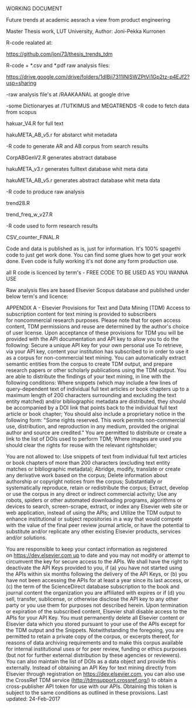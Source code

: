 WORKING DOCUMENT

Future trends at academic aesrach
a view from product engineering

Master Thesis work, LUT University, Author: Joni-Pekka Kurronen
 
R-code realated at: <p>
	https://github.com/joni73/thesis_trends_tdm <p>
R-code + *.csv and *.pdf raw analysis files: <p>
        https://drive.google.com/drive/folders/1dIBji7311INISWZPtVi1Gp2tz-p4EJf2?usp=sharing <p>
        
<p>
<p>

 -raw analysis file's at /RAAKAANAL at google drive <p>
 -some Dictionaryes at /TUTKIMUS and MEGATRENDS
 -R code to fetch data from scopus <p>
 	hakuar_V4.R for full text <p>
 	hakuMETA_AB_v5.r for abstarct whit metadata <p>
 -R code to generate AR and AB corpus from search results <p>
        CorpABGenV2.R generates abstract database <p>
        hakuMETA_v3.r generates fulltext database whit meta data <p>
        hakuMETA_AB_v5.r generates abstract database whit meta data <p>
 -R code to produce raw analysis<p>
        trend28.R <p>
        trend_freq_w_v27.R <p>
 -R code used to form research results<p>
        CSV_counter_FINAL.R <P>
        
 Code and data is published as is, just for information.
 It's 100% spagethi code to just get work done.
 You can find some glues how to get your work done. Even code
 is fully working it's not done any form production use.
 
 all R code is licenced by term's - FREE CODE TO BE USED AS YOU WANNA USE
 
 Raw analysis files are based Elsevier Scopus database and
 published under below term's and licence:
 
 
APPENDIX A - Elsevier Provisions for Text and Data Mining (TDM)
Access to subscription content for text mining is provided to subscribers for noncommercial research purposes. Please note that for open access content, TDM permissions and reuse are determined by the author's choice of user license. Upon acceptance of these provisions for TDM you will be provided with the API documentation and API key to allow you to do the following:
Secure a unique API key for your own personal use
To retrieve, via your API key, content your institution has subscribed to in order to use it as a corpus for non-commercial text mining.
You can automatically extract semantic entities from the corpus to create TDM output, and prepare research papers or other scholarly publications using the TDM output.
You are able to distribute the findings of your text mining, in line with the following conditions:
Where snippets (which may include a few lines of query-dependent text of individual full text articles or book chapters up to a maximum length of 200 characters surrounding and excluding the text entity matched) and/or bibliographic metadata are distributed, they should be accompanied by a DOI link that points back to the individual full text article or book chapter;
You should also include a proprietary notice in the following form: "Some rights reserved. This work permits non-commercial use, distribution, and reproduction in any medium, provided the original author and source are credited."
You are permitted to distribute or create a link to the list of DOIs used to perform TDM;
Where images are used you should clear the rights for reuse with the relevant rightsholder;

You are not allowed to:
Use snippets of text from individual full text articles or book chapters of more than 200 characters (excluding text entity matches or bibliographic metadata);
Abridge, modify, translate or create any derivative work based on the corpus;
Delete information about authorship or copyright notices from the corpus;
Substantially or systematically reproduce, retain or redistribute the corpus;
Extract, develop or use the corpus in any direct or indirect commercial activity;
Use any robots, spiders or other automated downloading programs, algorithms or devices to search, screen-scrape, extract, or index any Elsevier web site or web application, instead of using the APIs; and
Utilize the TDM output to enhance institutional or subject repositories in a way that would compete with the value of the final peer review journal article, or have the potential to substitute and/or replicate any other existing Elsevier products, services and/or solutions.


You are responsible to keep your contact information as registered on https://dev.elsevier.com up to date and you may not modify or attempt to circumvent the key for secure access to the APIs. We shall have the right to deactivate the API Keys provided to you, if (a) you have not started using the APIs within six months following the delivery of the API Keys, or (b) you have not been accessing the APIs for at least a year since its last access, or (c) the term of the ScienceDirect database subscription to the book and journal content the organization you are affiliated with expires or if (d) you sell, transfer, sublicense, or otherwise disclose the API key to any other party or you use them for purposes not described herein.
Upon termination or expiration of the subscribed content, Elsevier shall disable access to the APIs for your API Key. You must permanently delete all Elsevier content or Elsevier data which you stored pursuant to your use of the APIs except for the TDM output and the Snippets. Notwithstanding the foregoing, you are permitted to retain a private copy of the corpus, or excerpts thereof, for reasons of data archiving requirements and to make this corpus available for internal institutional uses or for peer review, funding or ethics purposes (but not for further external distribution by these agencies or reviewers). You can also maintain the list of DOIs as a data object and provide this externally. Instead of obtaining an API Key for text mining directly from Elsevier through registration on https://dev.elsevier.com, you can also use the CrossRef TDM service (http://tdmsupport.crossref.org/) to obtain a cross-publisher API token for use with our APIs. Obtaining this token is subject to the same conditions as outlined in these provisions.
Last updated: 24-Feb-2017

